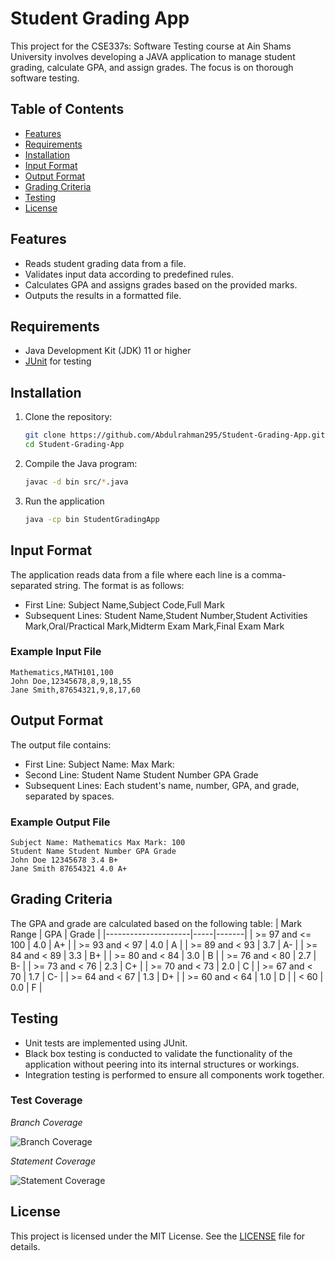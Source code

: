 # Student Grading App

This project for the CSE337s: Software Testing course at Ain Shams University involves developing a JAVA application to manage student grading, calculate GPA, and assign grades. The focus is on thorough software testing.

## Table of Contents

- [Features](#features)
- [Requirements](#requirements)
- [Installation](#installation)
- [Input Format](#input-format)
- [Output Format](#output-format)
- [Grading Criteria](#grading-criteria)
- [Testing](#testing)
- [License](#license)

## Features

- Reads student grading data from a file.
- Validates input data according to predefined rules.
- Calculates GPA and assigns grades based on the provided marks.
- Outputs the results in a formatted file.

## Requirements

- Java Development Kit (JDK) 11 or higher
- [JUnit](https://junit.org/junit5/) for testing

## Installation

1. Clone the repository:
   ```bash
   git clone https://github.com/Abdulrahman295/Student-Grading-App.git
   cd Student-Grading-App

2. Compile the Java program:
     ```bash
     javac -d bin src/*.java
     
3. Run the application
   ```bash
   java -cp bin StudentGradingApp

## Input Format
The application reads data from a file where each line is a comma-separated string. The format is as follows:
- First Line: Subject Name,Subject Code,Full Mark
- Subsequent Lines: Student Name,Student Number,Student Activities Mark,Oral/Practical Mark,Midterm Exam Mark,Final Exam Mark
### Example Input File
    Mathematics,MATH101,100
    John Doe,12345678,8,9,18,55
    Jane Smith,87654321,9,8,17,60

## Output Format
The output file contains:
- First Line: Subject Name: <subject-name> Max Mark: <full-mark>
- Second Line: Student Name Student Number GPA Grade
- Subsequent Lines: Each student's name, number, GPA, and grade, separated by spaces.
### Example Output File
    Subject Name: Mathematics Max Mark: 100
    Student Name Student Number GPA Grade
    John Doe 12345678 3.4 B+
    Jane Smith 87654321 4.0 A+

## Grading Criteria
The GPA and grade are calculated based on the following table:
| Mark Range          | GPA | Grade |
|---------------------|-----|-------|
| >= 97 and <= 100    | 4.0 | A+    |
| >= 93 and < 97      | 4.0 | A     |
| >= 89 and < 93      | 3.7 | A-    |
| >= 84 and < 89      | 3.3 | B+    |
| >= 80 and < 84      | 3.0 | B     |
| >= 76 and < 80      | 2.7 | B-    |
| >= 73 and < 76      | 2.3 | C+    |
| >= 70 and < 73      | 2.0 | C     |
| >= 67 and < 70      | 1.7 | C-    |
| >= 64 and < 67      | 1.3 | D+    |
| >= 60 and < 64      | 1.0 | D     |
| < 60                | 0.0 | F     |

## Testing
- Unit tests are implemented using JUnit.
- Black box testing is conducted to validate the functionality of the application without peering into its internal structures or workings.
- Integration testing is performed to ensure all components work together.
### Test Coverage
*Branch Coverage*

![Branch Coverage](https://github.com/Abdulrahman295/Student-Grading-App/assets/89452130/f734d886-721e-4771-95f0-d42f52e139b5)



*Statement Coverage*

![Statement Coverage](https://github.com/Abdulrahman295/Student-Grading-App/assets/89452130/da40dc99-5954-41a7-b9a4-debb338d3075)

## License
This project is licensed under the MIT License. See the [LICENSE](LICENSE) file for details.
